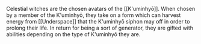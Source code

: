 Celestial witches are the chosen avatars of the [[K'uminhyō]]. When chosen by a member of the K'uminhyō, they take on a form which can harvest energy from [[Underspace]] that the K'uminhyō siphon may off in order to prolong their life. In return for being a sort of generator, they are gifted with abilities depending on the type of K'uminhyō they are.